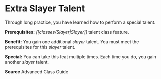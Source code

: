 ﻿---
cssclass: [feats]

---
# Extra Slayer Talent

Through long practice, you have learned how to perform a special talent.

**Prerequisites:** _[[classes/Slayer|Slayer]]_ talent class feature.

**Benefit:** You gain one additional _slayer_ talent. You must meet the prerequisites for this _slayer_ talent.

**Special:** You can take this feat multiple times. Each time you do, you gain another _slayer_ talent.

**Source** Advanced Class Guide